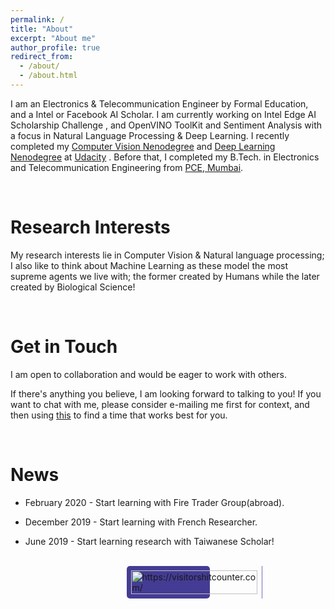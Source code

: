 ```yaml
---
permalink: /
title: "About"
excerpt: "About me"
author_profile: true
redirect_from: 
  - /about/
  - /about.html
---
```


I am an Electronics & Telecommunication Engineer by Formal Education, and a Intel or Facebook AI Scholar. I am currently working on  Intel Edge AI Scholarship Challenge , and  OpenVINO ToolKit and Sentiment Analysis with a focus in Natural Language Processing & Deep Learning. I recently completed my [Computer Vision Nenodegree](https://github.com/ahkhalwai/ahkhalwai.github.io/blob/master/images/CVND.pdf) and [Deep Learning Nenodegree](https://github.com/ahkhalwai/ahkhalwai.github.io/blob/master/images/DLND.pdf) at [Udacity](https://www.udacity.com/) . Before that, I completed my B.Tech. in Electronics and  Telecommunication Engineering from [PCE, Mumbai](https://www.pce.ac.in/). 

<br>

Research Interests
======

My research interests lie in Computer Vision & Natural language processing; I also like to think about Machine Learning as these model the most supreme agents we live with; the former created by Humans while the later created by Biological Science! 

<br>

Get in Touch
======

I am open to collaboration and would be eager to work with others.
 
If there's anything you believe, I am looking forward to talking to you! If you want to chat with me, please consider e-mailing me first for context, and then using [this](https://calendly.com/ahkhalwai55) to find a time that works best for you.

<br>

News
======

* February 2020 - Start learning with Fire Trader Group(abroad).

* December 2019 - Start learning with French Researcher.

* June 2019 - Start learning research with Taiwanese Scholar!

<br>


<!-- Badge Code - Do Not Change The Code --><div class="col-xs-12 mt20" id="bg"><div style="margin:0px auto;width:133px;background:#443c94;text-align:left;display:flex;border-radius:5px"><span style="padding:7px;display:inline-block;border-right:1px solid #746dba"><a href="http://visitorshitcounter.com" rel="nofollow noopener"  target="_blank" title="https://visitorshitcounter.com/"><img src="https://visitorshitcounter.com/img/s-logo.svg" alt="https://visitorshitcounter.com/" style="width:100%;border:none;float:left"></a></span><span class="text" id="dupli_hit_counter"   style="padding:10px 0 0 0;display:inline-block;color:#ffffff;width:100%;text-align:center;"></span></span><input type="hidden" id="site_val"   value="https://visitorshitcounter.com/counterDisplay?code=d01e2f6c033572b9ef845ae7f2c700b0&style=0017&pad=5&type=page&initCount=0"></div></div><!-- Badge Code End Here -->

<br>

